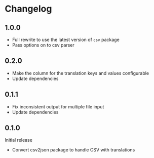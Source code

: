 # Changelog

## 1.0.0

- Full rewrite to use the latest version of `csv` package
- Pass options on to csv parser

## 0.2.0

- Make the column for the translation keys and values configurable
- Update dependencies 

## 0.1.1

- Fix inconsistent output for multiple file input
- Update dependencies

## 0.1.0

Initial release

- Convert csv2json package to handle CSV with translations
